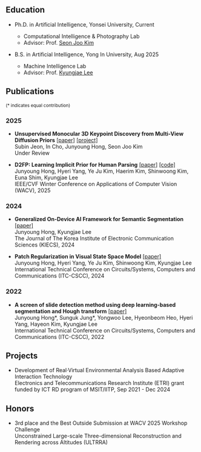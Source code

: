 ## Education

* Ph.D. in Artificial Intelligence, Yonsei University, Current
    * Computational Intelligence & Photography Lab
    * Advisor: Prof. [Seon Joo Kim](https://www.ciplab.kr/members/professor)

* B.S. in Artificial Intelligence, Yong In University, Aug 2025
    * Machine Intelligence Lab
    * Advisor: Prof. [Kyungjae Lee](https://milab.yongin.ac.kr/team)

## Publications 
<sup>(\* indicates equal contribution)</sup>

### 2025

* **Unsupervised Monocular 3D Keypoint Discovery from Multi-View Diffusion Priors** [[paper]](https://arxiv.org/abs/2507.12336) [[project]](https://sites.google.com/yonsei.ac.kr/subinjeon/projects/keydiff3d)  
Subin Jeon, In Cho, Junyoung Hong, Seon Joo Kim  
Under Review

* **D2FP: Learning Implicit Prior for Human Parsing** [[paper]](https://openaccess.thecvf.com/content/WACV2025/html/Hong_D2FP_Learning_Implicit_Prior_for_Human_Parsing_WACV_2025_paper.html) [[code]](https://github.com/cvlab-yongin/D2FP)  
Junyoung Hong, Hyeri Yang, Ye Ju Kim, Haerim Kim, Shinwoong Kim, Euna Shim, Kyungjae Lee  
IEEE/CVF Winter Conference on Applications of Computer Vision (WACV), 2025

### 2024

* **Generalized On-Device AI Framework for Semantic Segmentation** [[paper]](https://www.kci.go.kr/kciportal/ci/sereArticleSearch/ciSereArtiView.kci?sereArticleSearchBean.artiId=ART003134757)  
Junyoung Hong, Kyungjae Lee  
The Journal of The Korea Institute of Electronic Communication Sciences (KIECS), 2024

* **Patch Regularization in Visual State Space Model** [[paper]](https://ieeexplore.ieee.org/document/10628393)  
Junyoung Hong, Hyeri Yang, Ye Ju Kim, Shinwoong Kim, Kyungjae Lee  
International Technical Conference on Circuits/Systems, Computers and Communications (ITC-CSCC), 2024

### 2022

* **A screen of slide detection method using deep learning-based segmentation and Hough transform** [[paper]](https://ieeexplore.ieee.org/abstract/document/9894959)  
Junyoung Hong\*, Sunguk Jung\*, Yongwoo Lee, Hyeonbeom Heo, Hyeri Yang, Hayeon Kim, Kyungjae Lee  
International Technical Conference on Circuits/Systems, Computers and Communications (ITC-CSCC), 2022

## Projects 

* Development of Real·Virtual Environmental Analysis Based Adaptive Interaction Technology   
Electronics and Telecommunications Research Institute (ETRI) grant funded by ICT RD program of MSIT/IITP, Sep 2021 - Dec 2024

## Honors

* 3rd place and the Best Outside Submission at WACV 2025 Workshop Challenge  
Unconstrained Large-scale Three-dimensional Reconstruction and Rendering across Altitudes (ULTRRA)
